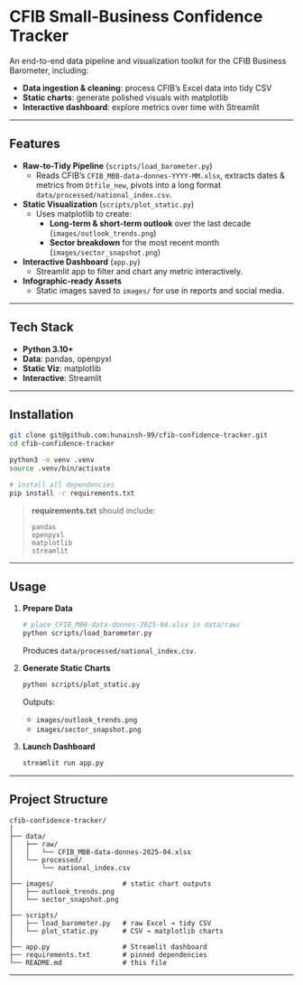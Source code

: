 # CFIB Small-Business Confidence Tracker

An end-to-end data pipeline and visualization toolkit for the CFIB Business Barometer, including:
- **Data ingestion & cleaning**: process CFIB’s Excel data into tidy CSV
- **Static charts**: generate polished visuals with matplotlib
- **Interactive dashboard**: explore metrics over time with Streamlit

---

## Features

- **Raw-to-Tidy Pipeline** (`scripts/load_barometer.py`)
  - Reads CFIB’s `CFIB_MBB-data-donnes-YYYY-MM.xlsx`, extracts dates & metrics from `Dtfile_new`, pivots into a long format `data/processed/national_index.csv`.
- **Static Visualization** (`scripts/plot_static.py`)
  - Uses matplotlib to create:
    - **Long-term & short-term outlook** over the last decade (`images/outlook_trends.png`)
    - **Sector breakdown** for the most recent month (`images/sector_snapshot.png`)
- **Interactive Dashboard** (`app.py`)
  - Streamlit app to filter and chart any metric interactively.
- **Infographic-ready Assets**
  - Static images saved to `images/` for use in reports and social media.

---

## Tech Stack

- **Python 3.10+**
- **Data**: pandas, openpyxl
- **Static Viz**: matplotlib
- **Interactive**: Streamlit

---

## Installation

```bash
git clone git@github.com:hunainsh-99/cfib-confidence-tracker.git
cd cfib-confidence-tracker

python3 -m venv .venv
source .venv/bin/activate

# install all dependencies
pip install -r requirements.txt
```

> **requirements.txt** should include:
> ```text
> pandas
> openpyxl
> matplotlib
> streamlit
> ```

---

## Usage

1. **Prepare Data**
   ```bash
   # place CFIB_MBB-data-donnes-2025-04.xlsx in data/raw/
   python scripts/load_barometer.py
   ```
   Produces `data/processed/national_index.csv`.

2. **Generate Static Charts**
   ```bash
   python scripts/plot_static.py
   ```
   Outputs:
   - `images/outlook_trends.png`
   - `images/sector_snapshot.png`

3. **Launch Dashboard**
   ```bash
   streamlit run app.py
   ```

---

## Project Structure

```
cfib-confidence-tracker/
│
├── data/
│   ├── raw/
│   │   └── CFIB_MBB-data-donnes-2025-04.xlsx
│   └── processed/
│       └── national_index.csv
│
├── images/                 # static chart outputs
│   ├── outlook_trends.png
│   └── sector_snapshot.png
│
├── scripts/
│   ├── load_barometer.py   # raw Excel → tidy CSV
│   └── plot_static.py      # CSV → matplotlib charts
│
├── app.py                  # Streamlit dashboard
├── requirements.txt        # pinned dependencies
└── README.md               # this file
```

---





